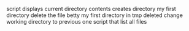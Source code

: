 script displays current directory contents
creates directory my first directory
delete the file betty
my first directory in tmp deleted
change working directory to previous one
script that list all files
